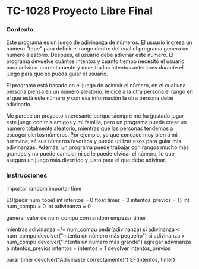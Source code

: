 # TC-1028 Proyecto Libre Final
### Contexto
Este programa es un juego de adivinanza de números. El usuario ingresa un número "tope" para definir el rango dentro del cual el programa genera un número aleatorio. Después, el usuario debe adivinar este número. El programa devuelve cuántos intentos y cuánto tiempo necesitó el usuario para adivinar correctamente y muestra los intentos anteriores durante el juego para que se pueda guiar el usuario.

El programa está basado en el juego de adinivir el número, en el cual una persona piensa en un número aleatorio, le dice a la otra persona el rango en el que está este número y con esa información la otra persona debe adivinarlo. 

Me parece un proyecto interesante porque siempre me ha gustado jugar este juego con mis amigos y mi familia, pero un programa puede crear un número totalmente aleatorio, mientras que las personas tendemos a escoger ciertos números. Por ejemplo, ya que conozco muy bien a mi hermana, sé sus números favoritos y puedo utilizar esos para guiar mis adivinanzas. Además, un programa puede trabajar con rangos mucho más grandes y no puede cambiar ni se le puede olvidar el número, lo que asegura un juego más divertido y justo para el que debe adivinar.

### Instrucciones
importar random
importar time

EO(pedir num_tope)
int intentos = 0
float timer = 0
intentos_previos = {}
int num_compu = 0
int adivinanza = 0

generar valor de num_compu con random
empezar timer

mientras adivinanza =/= num_compu
    pedir(adivinanza)
    si adivinanza < num_compu
        devolver("Intenta un número más pequeño")
    si adivinanza > num_compu
        devolver("Intenta un número más grande")
    agregar adivinanza a intentos_previos
    intentos = intentos + 1
    devolver intentos_previos
 
 parar timer
 devolver("Adivinaste correctamente!")
 EF(intentos, timer)

